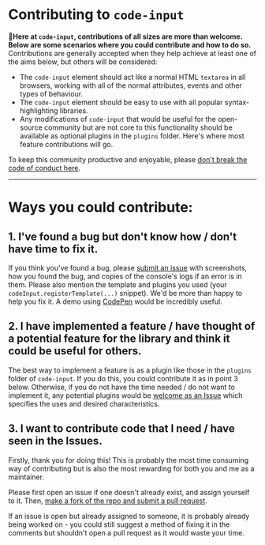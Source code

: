 # Contributing to `code-input`

🎉**Here at `code-input`, contributions of all sizes are more than welcome. Below are some scenarios where you could contribute and how to do so.** Contributions are generally accepted when they help achieve at least one of the aims below, but others will be considered:

* The `code-input` element should act like a normal HTML `textarea` in all browsers, working with all of the normal attributes, events and other types of behaviour.
* The `code-input` element should be easy to use with all popular syntax-highlighting libraries.
* Any modifications of `code-input` that would be useful for the open-source community but are not core to this functionality should be available as optional plugins in the `plugins` folder. Here's where most feature contributions will go.

To keep this community productive and enjoyable, please [don't break the code of conduct here](https://github.com/WebCoder49/code-input/blob/main/CODE_OF_CONDUCT.md).

---
# Ways you could contribute:
## 1. I've found a bug but don't know how / don't have time to fix it.
If you think you've found a bug, please [submit an issue](https://github.com/WebCoder49/code-input/issues) with screenshots, how you found the bug, and copies of the console's logs if an error is in them. Please also mention the template and plugins you used (your `codeInput.registerTemplate(...)` snippet). We'd be more than happy to help you fix it. A demo using [CodePen](https://codepen.io/) would be incredibly useful.

## 2. I have implemented a feature / have thought of a potential feature for the library and think it could be useful for others.
The best way to implement a feature is as a plugin like those in the `plugins` folder of `code-input`. If you do this, you could contribute it as in point 3 below.
Otherwise, if you do not have the time needed / do not want to implement it, any potential plugins would be [welcome as an Issue](https://github.com/WebCoder49/code-input/issues) which specifies the uses and desired characteristics.

## 3. I want to contribute code that I need / have seen in the Issues.
Firstly, thank you for doing this! This is probably the most time consuming way of contributing but is also the most rewarding for both you and me as a maintainer.

Please first open an issue if one doesn't already exist, and assign yourself to it. Then, [make a fork of the repo and submit a pull request](https://docs.github.com/en/get-started/quickstart/contributing-to-projects).

If an issue is open but already assigned to someone, it is probably already being worked on - you could still suggest a method of fixing it in the comments but shouldn't open a pull request as it would waste your time.
